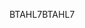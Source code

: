 <span data-ttu-id="17d79-101">BTAHL7</span><span class="sxs-lookup"><span data-stu-id="17d79-101">BTAHL7</span></span>